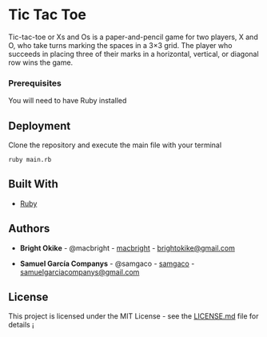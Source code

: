 # Tic Tac Toe 
Tic-tac-toe or Xs and Os is a paper-and-pencil game for two players, X and O, who take turns marking the spaces in a 3×3 grid. The player who succeeds in placing three of their marks in a horizontal, vertical, or diagonal row wins the game.

### Prerequisites
You will need to have Ruby installed

## Deployment
Clone the repository and execute the main file with your terminal 

```
ruby main.rb
```

## Built With

* [Ruby](https://www.ruby-lang.org/en/news/2018/12/25/ruby-2-6-0-released/)



## Authors

* **Bright Okike** - @macbright - [macbright](https://github.com/macbright) - brightokike@gmail.com

* **Samuel García Companys** - @samgaco - [samgaco](https://github.com/samgaco) - samuelgarciacompanys@gmail.com


## License

This project is licensed under the MIT License - see the [LICENSE.md](LICENSE.md) file for details
¡

